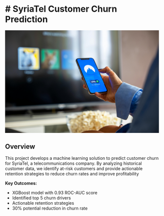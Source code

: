 # # SyriaTel Customer Churn Prediction

![Telecom Churn Analysis](images/telcomimage.jpg)

## Overview
This project develops a machine learning solution to predict customer churn for SyriaTel, a telecommunications company. By analyzing historical customer data, we identify at-risk customers and provide actionable retention strategies to reduce churn rates and improve profitability

**Key Outcomes:**
- XGBoost model with 0.93 ROC-AUC score
- Identified top 5 churn drivers
- Actionable retention strategies
- 30% potential reduction in churn rate
